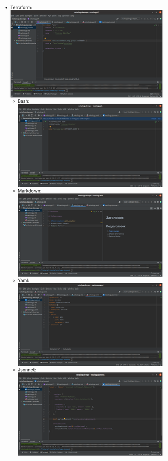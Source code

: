 - Terraform: ![Терраформ](tf.png)
    - Bash: ![bahs](sh.png)
    - Markdown: ![markdown](md.png)
    - Yaml: ![Yaml](yaml.png)
    - Jsonnet: ![Jsonnet](jsonnet.png)